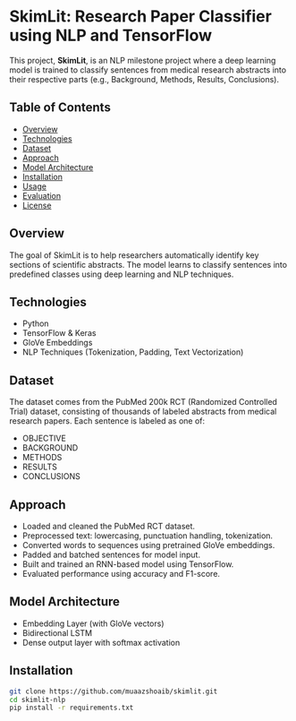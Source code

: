 # SkimLit: Research Paper Classifier using NLP and TensorFlow

This project, **SkimLit**, is an NLP milestone project where a deep learning model is trained to classify sentences from medical research abstracts into their respective parts (e.g., Background, Methods, Results, Conclusions).

## Table of Contents
- [Overview](#overview)
- [Technologies](#technologies)
- [Dataset](#dataset)
- [Approach](#approach)
- [Model Architecture](#model-architecture)
- [Installation](#installation)
- [Usage](#usage)
- [Evaluation](#evaluation)
- [License](#license)

## Overview
The goal of SkimLit is to help researchers automatically identify key sections of scientific abstracts. The model learns to classify sentences into predefined classes using deep learning and NLP techniques.

## Technologies
- Python
- TensorFlow & Keras
- GloVe Embeddings
- NLP Techniques (Tokenization, Padding, Text Vectorization)

## Dataset
The dataset comes from the PubMed 200k RCT (Randomized Controlled Trial) dataset, consisting of thousands of labeled abstracts from medical research papers. Each sentence is labeled as one of:
- OBJECTIVE
- BACKGROUND
- METHODS
- RESULTS
- CONCLUSIONS

## Approach
- Loaded and cleaned the PubMed RCT dataset.
- Preprocessed text: lowercasing, punctuation handling, tokenization.
- Converted words to sequences using pretrained GloVe embeddings.
- Padded and batched sentences for model input.
- Built and trained an RNN-based model using TensorFlow.
- Evaluated performance using accuracy and F1-score.

## Model Architecture
- Embedding Layer (with GloVe vectors)
- Bidirectional LSTM
- Dense output layer with softmax activation

## Installation
```bash
git clone https://github.com/muaazshoaib/skimlit.git
cd skimlit-nlp
pip install -r requirements.txt
